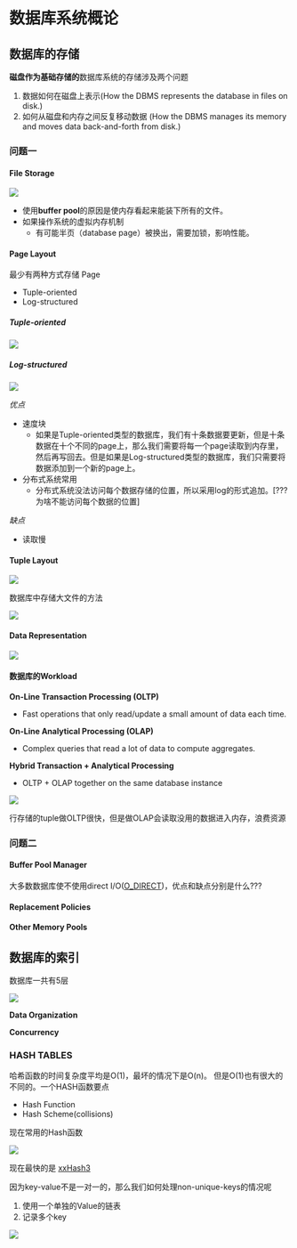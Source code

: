 # 数据库系统概论 

## 数据库的存储 

**磁盘作为基础存储的**数据库系统的存储涉及两个问题

1. 数据如何在磁盘上表示(How the DBMS represents the database in files on disk.) 
2. 如何从磁盘和内存之间反复移动数据 (How the DBMS manages its memory and moves data back-and-forth from disk.) 

### 问题一 

#### File Storage

![](./graph/01-storage/01.png)

- 使用**buffer pool**的原因是使内存看起来能装下所有的文件。
- 如果操作系统的虚拟内存机制
    - 有可能半页（database page）被换出，需要加锁，影响性能。


#### Page Layout

最少有两种方式存储 Page 

- Tuple-oriented
- Log-structured 


##### Tuple-oriented

![](./graph/01-storage/02.png)

##### Log-structured 


![](./graph/01-storage/04.png)


*优点*

- 速度块
    - 如果是Tuple-oriented类型的数据库，我们有十条数据要更新，但是十条数据在十个不同的page上，那么我们需要将每一个page读取到内存里，然后再写回去。但是如果是Log-structured类型的数据库，我们只需要将数据添加到一个新的page上。
- 分布式系统常用
    - 分布式系统没法访问每个数据存储的位置，所以采用log的形式追加。[??? 为啥不能访问每个数据的位置]


*缺点*
- 读取慢



#### Tuple Layout

![](./graph/01-storage/03.png)

数据库中存储大文件的方法

![](./graph/01-storage/06.png)

#### Data Representation



![](./graph/01-storage/05.png)



#### 数据库的Workload

**On-Line Transaction Processing (OLTP)**
- Fast operations that only read/update a small amount of data each time.

**On-Line Analytical Processing (OLAP)**

- Complex queries that read a lot of data to compute aggregates.

**Hybrid Transaction + Analytical Processing**
- OLTP + OLAP together on the same database instance


![](./graph/01-storage/07.png)




行存储的tuple做OLTP很快，但是做OLAP会读取没用的数据进入内存，浪费资源






### 问题二


#### Buffer Pool Manager

大多数数据库使不使用direct I/O([O_DIRECT](https://linux.die.net/man/2/open))，优点和缺点分别是什么???



#### Replacement Policies


#### Other Memory Pools


## 数据库的索引 

数据库一共有5层

![](./graph/02-access/01.png)


**Data Organization**

**Concurrency**

### HASH TABLES

哈希函数的时间复杂度平均是O(1)，最坏的情况下是O(n)。
但是O(1)也有很大的不同的。一个HASH函数要点

- Hash Function
- Hash Scheme(collisions)

现在常用的Hash函数


![](./graph/02-access/02.png)

现在最快的是 [xxHash3](https://github.com/Cyan4973/xxHash)

因为key-value不是一对一的，那么我们如何处理non-unique-keys的情况呢

1. 使用一个单独的Value的链表
2. 记录多个key

![](./graph/02-access/03.png)












